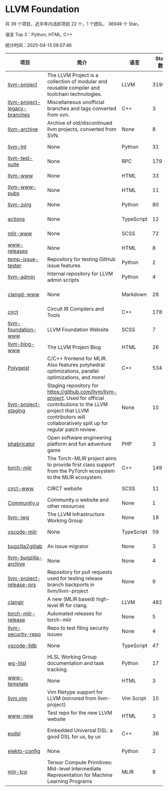 # LLVM Foundation

共 39 个项目，近半年内活跃项目 22 个，1 个团队， 36949 个 Star。

语言 Top 3：Python, HTML, C++

统计时间：2025-04-13 08:07:46

| 项目 | 简介 | 语言 | Star 数 | 协议 | 创建时间 | 最后更新时间 | 最后提交时间 |
| --- | --- | --- | --- | --- | --- | --- | --- |
| [llvm-project](https://github.com/llvm/llvm-project) | The LLVM Project is a collection of modular and reusable compiler and toolchain technologies. | LLVM | 31900 | Other | 2016-12-07 | 2025-04-13 | 2025-04-13 |
| [llvm-project-legacy-branches](https://github.com/llvm/llvm-project-legacy-branches) | Miscellaneous unofficial branches and tags converted from svn. | C++ | 3 | - | 2019-01-09 | 2023-05-31 | 2019-05-14 |
| [llvm-archive](https://github.com/llvm/llvm-archive) | Archive of old/discontinued llvm projects, converted from SVN. | None | 8 | - | 2019-01-09 | 2024-11-16 | 2021-02-09 |
| [llvm-lnt](https://github.com/llvm/llvm-lnt) | None | Python | 31 | Other | 2019-01-09 | 2025-04-04 | 2025-03-15 |
| [llvm-test-suite](https://github.com/llvm/llvm-test-suite) | None | RPC | 179 | Other | 2019-01-09 | 2025-04-12 | 2025-04-07 |
| [llvm-www](https://github.com/llvm/llvm-www) | None | HTML | 33 | Other | 2019-01-09 | 2025-04-08 | 2025-04-08 |
| [llvm-www-pubs](https://github.com/llvm/llvm-www-pubs) | None | HTML | 11 | - | 2019-01-09 | 2024-07-30 | 2021-01-28 |
| [llvm-zorg](https://github.com/llvm/llvm-zorg) | None | Python | 80 | Other | 2019-01-09 | 2025-04-12 | 2025-04-08 |
| [actions](https://github.com/llvm/actions) | None | TypeScript | 12 | Other | 2019-11-18 | 2025-04-04 | 2024-08-08 |
| [mlir-www](https://github.com/llvm/mlir-www) | None | SCSS | 72 | - | 2019-12-09 | 2025-04-09 | 2025-04-13 |
| [www-releases](https://github.com/llvm/www-releases) | None | HTML | 8 | - | 2020-01-09 | 2025-04-04 | 2025-03-05 |
| [temp-issue-tester](https://github.com/llvm/temp-issue-tester) | Repository for testing GitHub issue features | Python | 2 | - | 2020-02-01 | 2024-07-30 | 2024-02-03 |
| [llvm-admin](https://github.com/llvm/llvm-admin) | Internal repository for LLVM admin scripts | Python | 4 | - | 2020-02-06 | 2024-07-30 | 2024-04-08 |
| [clangd-www](https://github.com/llvm/clangd-www) | None | Markdown | 28 | Apache License 2.0 | 2020-02-12 | 2025-04-04 | 2025-03-28 |
| [circt](https://github.com/llvm/circt) | Circuit IR Compilers and Tools | C++ | 1785 | Other | 2020-03-05 | 2025-04-12 | 2025-04-12 |
| [llvm-foundation-www](https://github.com/llvm/llvm-foundation-www) | LLVM Foundation Website | SCSS | 7 | - | 2020-04-03 | 2025-04-04 | 2024-08-18 |
| [llvm-blog-www](https://github.com/llvm/llvm-blog-www) | The LLVM Project Blog | HTML | 26 | - | 2020-06-19 | 2025-04-04 | 2025-03-11 |
| [Polygeist](https://github.com/llvm/Polygeist) | C/C++ frontend for MLIR. Also features polyhedral optimizations, parallel optimizations, and more! | C++ | 534 | Other | 2020-07-08 | 2025-04-12 | 2024-10-02 |
| [llvm-project-staging](https://github.com/llvm/llvm-project-staging) | Staging repository for https://github.com/llvm/llvm-project. Used for official contributions to the LLVM project that LLVM contributors will collaboratively split up for regular patch review. | None | 10 | Other | 2020-07-09 | 2024-07-30 | 2021-08-24 |
| [phabricator](https://github.com/llvm/phabricator) | Open software engineering platform and fun adventure game | PHP | 3 | Apache License 2.0 | 2020-07-28 | 2025-02-21 | 2021-10-07 |
| [torch-mlir](https://github.com/llvm/torch-mlir) | The Torch-MLIR project aims to provide first class support from the PyTorch ecosystem to the MLIR ecosystem. | C++ | 1491 | Other | 2020-07-30 | 2025-04-12 | 2025-04-11 |
| [circt-www](https://github.com/llvm/circt-www) | CIRCT website | SCSS | 11 | - | 2021-01-08 | 2025-04-04 | 2025-04-13 |
| [Community.o](https://github.com/llvm/Community.o) | Community.o website and other resources | None | 1 | - | 2021-02-06 | 2024-07-30 | 2023-03-16 |
| [llvm-iwg](https://github.com/llvm/llvm-iwg) | The LLVM Infrastructure Working Group | None | 18 | Other | 2021-03-02 | 2024-09-14 | 2022-08-31 |
| [vscode-mlir](https://github.com/llvm/vscode-mlir) | None | TypeScript | 59 | Other | 2021-07-28 | 2025-04-09 | 2024-05-17 |
| [bugzilla2gitlab](https://github.com/llvm/bugzilla2gitlab) | An issue migrator | None | 3 | MIT License | 2021-10-10 | 2024-10-28 | 2022-01-17 |
| [llvm-bugzilla-archive](https://github.com/llvm/llvm-bugzilla-archive) | None | None | 4 | - | 2021-11-26 | 2023-03-28 | 2021-11-28 |
| [llvm-project-release-prs](https://github.com/llvm/llvm-project-release-prs) | Repository for pull requests used for testing release branch backports in llvm/llvm-project | None | 9 | Other | 2022-05-18 | 2024-07-30 | 2023-12-11 |
| [clangir](https://github.com/llvm/clangir) | A new (MLIR based) high-level IR for clang. | LLVM | 482 | Other | 2022-08-04 | 2025-04-13 | 2025-04-11 |
| [torch-mlir-release](https://github.com/llvm/torch-mlir-release) | Automated releases for torch-mlir | None | 5 | - | 2024-02-01 | 2025-04-04 | 2025-04-01 |
| [llvm-security-repo](https://github.com/llvm/llvm-security-repo) | Repo to test filing security issues | None | 4 | - | 2024-02-22 | 2025-04-04 | 2024-06-13 |
| [vscode-lldb](https://github.com/llvm/vscode-lldb) | None | TypeScript | 47 | Other | 2024-05-15 | 2025-04-09 | 2025-04-01 |
| [wg-hlsl](https://github.com/llvm/wg-hlsl) | HLSL Working Group documentation and task tracking. | Python | 17 | Other | 2024-07-25 | 2025-04-08 | 2025-04-11 |
| [www-template](https://github.com/llvm/www-template) | None | HTML | 3 | MIT License | 2024-08-19 | 2025-04-04 | 2024-11-25 |
| [llvm.vim](https://github.com/llvm/llvm.vim) | Vim filetype support for LLVM (mirrored from llvm-project) | Vim Script | 10 | Other | 2024-08-24 | 2025-04-04 | 2025-02-18 |
| [www-new](https://github.com/llvm/www-new) | Test repo for the new LLVM website | HTML | 3 | - | 2024-09-05 | 2025-04-04 | 2025-01-26 |
| [eudsl](https://github.com/llvm/eudsl) | Embedded Universal DSL: a good DSL for us, by us | C++ | 36 | Apache License 2.0 | 2024-11-08 | 2025-04-11 | 2025-04-13 |
| [elekto-config](https://github.com/llvm/elekto-config) | None | Python | 2 | - | 2025-01-21 | 2025-04-04 | 2025-02-11 |
| [mlir-tcp](https://github.com/llvm/mlir-tcp) | Tensor Compute Primitives: Mid-level Intermediate Representation for Machine Learning Programs | MLIR | 8 | Other | 2025-01-29 | 2025-04-08 | 2025-02-22 |

